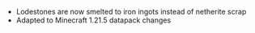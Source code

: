 
- Lodestones are now smelted to iron ingots instead of netherite scrap
- Adapted to Minecraft 1.21.5 datapack changes